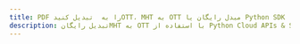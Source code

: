 ---title: PDF را به  تبدیل کنیدOTT، MHT به OTT مبدل رایگان یا Python SDKdescription: تبدیل رایگانMHT به OTT با استفاده از Python Cloud APIs & SDK همچنین اسناد PDF را در Cloud ایجاد، ویرایش و رندر کنید.---